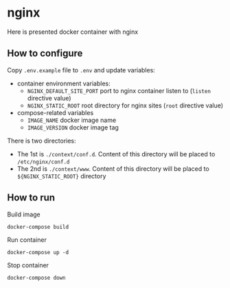 # nginx

Here is presented docker container with nginx

## How to configure

Copy `.env.example` file to `.env` and update variables:
- container environment variables:
  - `NGINX_DEFAULT_SITE_PORT` port to nginx container listen to (`listen` directive value)
  - `NGINX_STATIC_ROOT` root directory for nginx sites (`root` directive value)
- compose-related variables
  - `IMAGE_NAME` docker image name
  - `IMAGE_VERSION` docker image tag

There is two directories:
- The 1st is `./context/conf.d`. Content of this directory will be placed to `/etc/nginx/conf.d`
- The 2nd is `./context/www`. Content of this directory will be placed to `${NGINX_STATIC_ROOT}` directory

## How to run

Build image
```shell
docker-compose build
```

Run container
```shell
docker-compose up -d
```

Stop container
```shell
docker-compose down
```
